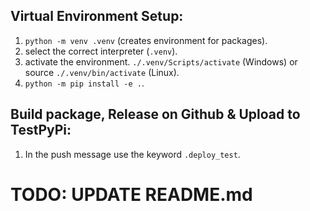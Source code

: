 ## Virtual Environment Setup:

1. `python -m venv .venv` (creates environment for packages).
2. select the correct interpreter (`.venv`).
3. activate the environment. `./.venv/Scripts/activate` (Windows) or source `./.venv/bin/activate` (Linux).
4. `python -m pip install -e .`.

## Build package, Release on Github & Upload to TestPyPi:

1. In the push message use the keyword `.deploy_test`.

# TODO: UPDATE README.md
